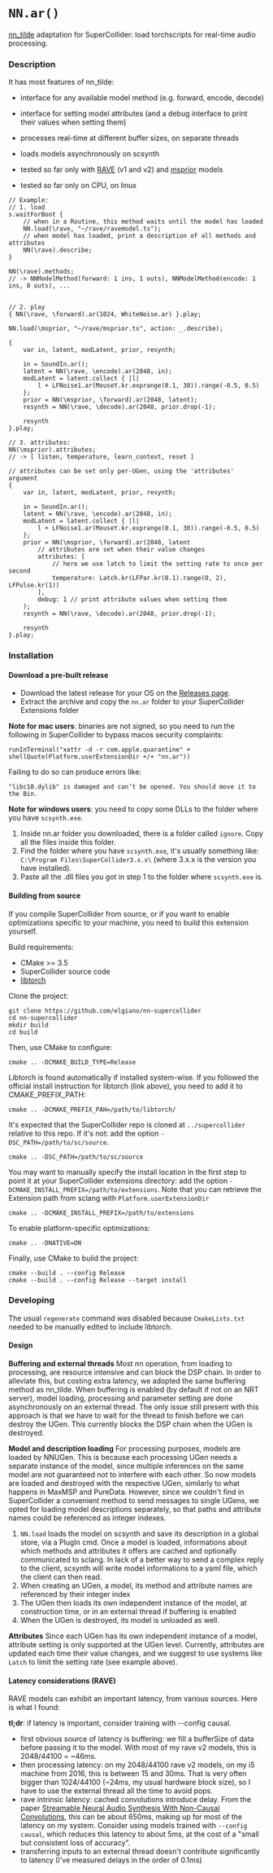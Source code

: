 # `NN.ar()`

[nn_tilde](https://github.com/acids-ircam/nn_tilde) adaptation for SuperCollider: load torchscripts for real-time audio processing.

### Description
It has most features of nn_tilde:
- interface for any available model method (e.g. forward, encode, decode)
- interface for setting model attributes (and a debug interface to print their values when setting them)
- processes real-time at different buffer sizes, on separate threads
- loads models asynchronously on scsynth

- tested so far only with [RAVE](https://github.com/acids-ircam/rave) (v1 and v2) and [msprior](https://github.com/caillonantoine/msprior) models
- tested so far only on CPU, on linux

```supercollider
// Example:
// 1. load
s.waitForBoot {
    // when in a Routine, this method waits until the model has loaded
    NN.load(\rave, "~/rave/ravemodel.ts");
    // when model has loaded, print a description of all methods and attributes
    NN(\rave).describe;
}

NN(\rave).methods;
// -> NNModelMethod(forward: 1 ins, 1 outs), NNModelMethod(encode: 1 ins, 8 outs), ...


// 2. play
{ NN(\rave, \forward).ar(1024, WhiteNoise.ar) }.play;

NN.load(\msprior, "~/rave/msprior.ts", action: _.describe);

{
    var in, latent, modLatent, prior, resynth;

    in = SoundIn.ar();
    latent = NN(\rave, \encode).ar(2048, in);
    modLatent = latent.collect { |l|
        l + LFNoise1.ar(MouseY.kr.exprange(0.1, 30)).range(-0.5, 0.5)
    };
    prior = NN(\msprior, \forward).ar(2048, latent);
    resynth = NN(\rave, \decode).ar(2048, prior.drop(-1);

    resynth
}.play;

// 3. attributes:
NN(\msprior).attributes;
// -> [ listen, temperature, learn_context, reset ]

// attributes can be set only per-UGen, using the 'attributes' argument
{
    var in, latent, modLatent, prior, resynth;

    in = SoundIn.ar();
    latent = NN(\rave, \encode).ar(2048, in);
    modLatent = latent.collect { |l|
        l + LFNoise1.ar(MouseY.kr.exprange(0.1, 30)).range(-0.5, 0.5)
    };
    prior = NN(\msprior, \forward).ar(2048, latent
        // attributes are set when their value changes
        attributes: [
            // here we use latch to limit the setting rate to once per second
            temperature: Latch.kr(LFPar.kr(0.1).range(0, 2), LFPulse.kr(1))
        ],
        debug: 1 // print attribute values when setting them
    );
    resynth = NN(\rave, \decode).ar(2048, prior.drop(-1);

    resynth
}.play;

```

### Installation

#### Download a pre-built release

- Download the latest release for your OS on the [Releases page](https://github.com/elgiano/nn.ar/releases).
- Extract the archive and copy the `nn.ar` folder to your SuperCollider Extensions folder

**Note for mac users**: binaries are not signed, so you need to run the following in SuperCollider to bypass macos security complaints:
```supercollider
runInTerminal("xattr -d -r com.apple.quarantine" + shellQuote(Platform.userExtensionDir +/+ "nn.ar"))
```
Failing to do so can produce errors like:
```
"libc10.dylib" is damaged and can’t be opened. You should move it to the Bin.
```

**Note for windows users**: you need to copy some DLLs to the folder where you have `scsynth.exe`.
1. Inside nn.ar folder you downloaded, there is a folder called `ignore`. Copy all the files inside this folder.
2. Find the folder where you have `scsynth.exe`, it's usually something like: `C:\Program Files\SuperCollider3.x.x\` (where 3.x.x is the version you have installed).
3. Paste all the .dll files you got in step 1 to the folder where `scsynth.exe` is.

#### Building from source
If you compile SuperCollider from source, or if you want to enable optimizations specific to your machine, you need to build this extension yourself.

Build requirements:

- CMake >= 3.5
- SuperCollider source code
- [libtorch](https://pytorch.org/cppdocs/installing.html)

Clone the project:

    git clone https://github.com/elgiano/nn-supercollider
    cd nn-supercollider
    mkdir build
    cd build

Then, use CMake to configure:

    cmake .. -DCMAKE_BUILD_TYPE=Release

Libtorch is found automatically if installed system-wise. If you followed the official install instruction for libtorch (link above), you need to add it to CMAKE_PREFIX_PATH:

    cmake .. -DCMAKE_PREFIX_PAH=/path/to/libtorch/

It's expected that the SuperCollider repo is cloned at `../supercollider` relative to this repo. If
it's not: add the option `-DSC_PATH=/path/to/sc/source`.

    cmake .. -DSC_PATH=/path/to/sc/source

You may want to manually specify the install location in the first step to point it at your
SuperCollider extensions directory: add the option `-DCMAKE_INSTALL_PREFIX=/path/to/extensions`.
Note that you can retrieve the Extension path from sclang with `Platform.userExtensionDir`

    cmake .. -DCMAKE_INSTALL_PREFIX=/path/to/extensions

To enable platform-specific optimizations:

    cmake .. -DNATIVE=ON

Finally, use CMake to build the project:

    cmake --build . --config Release
    cmake --build . --config Release --target install


### Developing

The usual `regenerate` command was disabled because `CmakeLists.txt` needed to be manually edited to include libtorch.

#### Design

**Buffering and external threads**
Most nn operation, from loading to processing, are resource intensive and can block the DSP chain. In order to alleviate this, but costing extra latency, we adopted the same buffering method as nn_tilde. When buffering is enabled (by default if not on an NRT server), model loading, processing and parameter setting are done asynchronously on an external thread.
The only issue still present with this approach is that we have to wait for the thread to finish before we can destroy the UGen. This currently blocks the DSP chain when the UGen is destroyed.

**Model and description loading**
For processing purposes, models are loaded by NNUGen. This is because each processing UGen needs a separate instance of the model, since multiple inferences on the same model are not guaranteed not to interfere with each other. So now models are loaded and destroyed with the respective UGen, similarly to what happens in MaxMSP and PureData. However, since we couldn't find in SuperCollider a convenient method to send messages to single UGens, we opted for loading model descriptions separately, so that paths and attribute names could be referenced as integer indexes.

1. `NN.load` loads the model on scsynth and save its description in a global store, via a PlugIn cmd. Once a model is loaded, informations about which methods and attributes it offers are cached and optionally communicated to sclang. In lack of a better way to send a complex reply to the client, scsynth will write model informations to a yaml file, which the client can then read.
2. When creating an UGen, a model, its method and attribute names are referenced by their integer index 
3. The UGen then loads its own independent instance of the model, at construction time, or in an external thread if buffering is enabled
4. When the UGen is destroyed, its model is unloaded as well.

**Attributes**
Since each UGen has its own independent instance of a model, attribute setting is only supported at the UGen level. Currently, attributes are updated each time their value changes, and we suggest to use systems like `Latch` to limit the setting rate (see example above).


#### Latency considerations (RAVE)

RAVE models can exhibit an important latency, from various sources. Here is what I found:

**tl;dr**: if latency is important, consider training with --config causal.

- first obvious source of latency is buffering: we fill a bufferSize of data before passing it to the model. With most of my rave v2 models, this is 2048/44100 = ~46ms.
- then processing latency: on my 2048/44100 rave v2 models, on my i5 machine from 2016, this is between 15 and 30ms. That is very often bigger than 1024/44100 (~24ms, my usual hardware block size), so I have to use the external thread all the time to avoid pops.
- rave intrinsic latency: cached convolutions introduce delay. From the paper [Streamable Neural Audio Synthesis With Non-Causal Convolutions](https://arxiv.org/abs/2204.07064), this can be about 650ms, making up for most of the latency on my system. Consider using models trained with `--config causal`, which reduces this latency to about 5ms, at the cost of a "small but consistent loss of accuracy".
- transferring inputs to an external thread doesn't contribute significantly to latency (I've measured delays in the order of 0.1ms)
